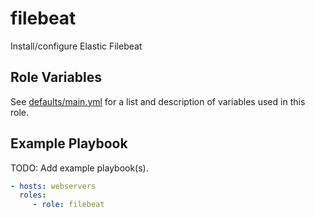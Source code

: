 # filebeat

Install/configure Elastic Filebeat

Role Variables
--------------

See [defaults/main.yml](defaults/main.yml) for a list and description of
variables used in this role.

Example Playbook
----------------
TODO: Add example playbook(s).

```yaml
- hosts: webservers
  roles:
     - role: filebeat
```

